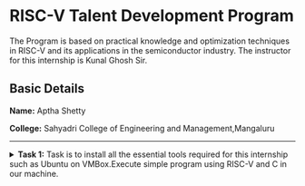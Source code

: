 # RISC-V Talent Development Program

The Program is based on practical knowledge and optimization techniques in RISC-V and its applications in the semiconductor industry.
The instructor for this internship is Kunal Ghosh Sir.

## Basic Details
**Name:** Aptha Shetty

**College:** Sahyadri College of Engineering and Management,Mangaluru


-------------------------------------------------------------------------------------------------------------------------------------------

<details>
<summary><B>Task 1:</b> Task is to install all the essential tools required for this internship such as Ubuntu on VMBox.Execute simple program using RISC-V and C in our machine.</summary>
  <br>

  **1. Install Ubutuntu 18.04on the Oracle Virtual Machine Box**
 ![Ubuntu 18 04](https://github.com/user-attachments/assets/bf88b238-658e-46f6-8e14-347942b1e9ae)

  **2. Execution of the program to sum numbers in C.**
  ![1  sum-execution](https://github.com/user-attachments/assets/79df157e-a46f-40dc-ab3b-338daec28ac1)
  
  **i. Change the directory to Home**
 
  To change to the home directory using the cd command

  **ii. Install leafpad command**

  Leafpad is a simple, lightweight, and fast text editor suitable for basic tasks. It is particularly favored in systems with limited resources.
  The command sudo apt install leafpad is used to install the Leafpad text editor on a Linux system.
  
  **iii. Open a File in leafpad**
 
  leafpad sum.c
  
  This command opens the sum.c file in the Leafpad text editor

 **iv. Write C code to sum numbers**
 ![2 sum-c code](https://github.com/user-attachments/assets/920523d8-e7bd-44db-b3ff-0282728522ea)

 Code to sum the numbers
 
 **v. Compile the program**

 gcc sum.c

 This command compiles the sum.c file using the GNU Compiler Collection (gcc).


**vi. Run the Program**

./a.out

This runs the generated executable.

**3. Execution of program using RISC-V**

RISC-V program execution involves compiling code with RISC-V-compatible compilers. Its reduced instruction set and optimization options ensure efficiency, scalability, and versatility across computing applications.

**i. Display contents of summing code**

![3 display content of the sum code](https://github.com/user-attachments/assets/0f91bbd9-7412-48c3-ac04-bcf6c492f963)


cat sum.c

The image displays the content of a C program named sum.c


**ii. Optimzation using O1 and Ofast**

![4 RISC_V program compilation optimization(O1 Ofast)](https://github.com/user-attachments/assets/dc86a143-f57a-418b-9cdf-857cf251462a)

-O1 enables basic optimizations, while -Ofast applies aggressive optimizations for maximum performance.


**iii. Optimized assembly of O1**

![5 RISCV O1 optimized output](https://github.com/user-attachments/assets/e9f6acbd-96e5-4dcd-b15b-d5fc4216305b)

-O1 focuses on basic optimizations to reduce compilation time and improve code efficiency.

**iv. Optimized Assembly of Ofast**

![6 RISCV Ofast optimized output](https://github.com/user-attachments/assets/71a4c921-c62d-44fe-8426-1e1a80e87656)

-Ofast applies aggressive optimizations, including those that may break strict standards compliance for maximum performance.




<details>
<summary><B>Task 2:</b> Task is to execute simple program using RISC-V and debug O1 and Ofast instructions in our machine.</summary>
  <br>


  
 
 




  
